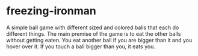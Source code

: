 freezing-ironman
================

A simple ball game with different sized and colored balls that each do different things. The main premise of the game is to eat the other balls without getting eaten. You eat another ball if you are bigger than it and you hover over it. If you touch a ball bigger than you, it eats you.  
